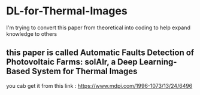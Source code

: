 # DL-for-Thermal-Images
I'm trying to convert this paper from theoretical into coding to help expand knowledge to others
## this paper is called Automatic Faults Detection of Photovoltaic Farms: solAIr, a Deep Learning-Based System for Thermal Images 
you cab get it from this link :
https://www.mdpi.com/1996-1073/13/24/6496

